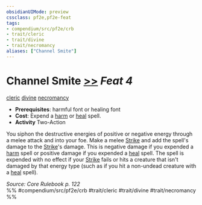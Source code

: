 ```yaml
---
obsidianUIMode: preview
cssclass: pf2e,pf2e-feat
tags:
- compendium/src/pf2e/crb
- trait/cleric
- trait/divine
- trait/necromancy
aliases: ["Channel Smite"]
---
```

# Channel Smite  [>>](chapter-9-playing-the-game.md#Actions "Two-Action") *Feat 4*  
[cleric](Reference/Rules/Traits/cleric.md "Cleric Class Trait")  [divine](divine.md "Divine Tradition Trait")  [necromancy](necromancy.md "Necromancy School Trait")  

- **Prerequisites**: harmful font or healing font
- **Cost**: Expend a [harm](harm.md) or [heal](heal.md) spell.
- **Activity** Two-Action

You siphon the destructive energies of positive or negative energy through a melee attack and into your foe. Make a melee [Strike](strike.md) and add the spell's damage to the [Strike](strike.md)'s damage. This is negative damage if you expended a [harm](harm.md) spell or positive damage if you expended a [heal](heal.md) spell. The spell is expended with no effect if your [Strike](strike.md) fails or hits a creature that isn't damaged by that energy type (such as if you hit a non-undead creature with a [heal](heal.md) spell).

*Source: Core Rulebook p. 122*  
%% #compendium/src/pf2e/crb #trait/cleric #trait/divine #trait/necromancy %%
